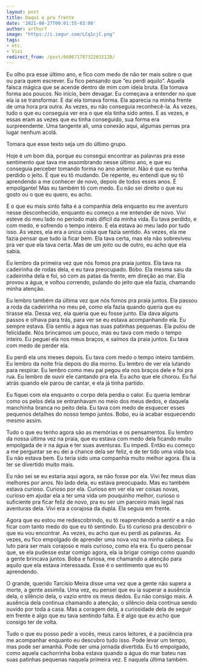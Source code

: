 ```yaml
---
layout: post
title: Daqui e pra frente
date: '2021-08-27T09:01:55-03:00'
author: arthurf
image: "https://i.imgur.com/LCq1cjC.png"
tags:
- etc.
- Vivi
redirect_from: /post/660671787322032128/
---
```


Eu olho pra esse último ano, e fico com medo de não ter mais sobre o que ou para quem escrever. Eu fico pensando que “eu perdi aquilo”. Aquela faísca mágica que se acende dentro de mim com ideia bruta. Ela tomava forma aos poucos. No início, bem devagar. Eu começava a entender no que ela ia se transformar. E daí ela tomava forma. Ela aparecia na minha frente de uma hora pra outra. As vezes, eu não conseguia reconhecê-la. As vezes, tudo o que eu conseguia ver era o que ela tinha sido antes. E as vezes, e essas eram as vezes que eu tinha conseguido, sua forma era surpreendente. Uma tangente ali, uma conexão aqui, algumas pernas pra lugar nenhum acolá.

Tomara que esse texto seja um do último grupo.

Hoje é um bom dia, porque eu consegui encontrar as palavras pra esse sentimento que tava me assombrando nesse último ano, e que eu conseguia perceber tomando forma no ano anterior. Não é que eu tenha perdido o jeito. É que eu tô mudando. De repente, eu entendi que eu tô aprendendo a me conhecer de novo, depois de todos esses anos. É empolgante! Mas eu também tô com medo. Eu não sei direito o que eu gosto ou o que eu quero, eu acho.

E o que eu mais sinto falta é a companhia dela enquanto eu me aventuro nesse desconhecido, enquanto eu começo a me entender de novo. Vivi esteve do meu lado no período mais difícil da minha vida. Eu tava perdido, e com medo, e sofrendo o tempo inteiro. E ela estava ao meu lado por tudo isso. As vezes, ela era a única coisa que fazia sentido. As vezes, ela me fazia pensar que tudo ia ficar bem. Ela tava certa, mas ela não sobreviveu pra ver que ela tava certa. Mas de um jeito ou de outro, eu acho que ela sabia.

Eu lembro da primeira vez que nós fomos pra praia juntos. Ela tava na cadeirinha de rodas dela, e eu tava preocupado. Bobo. Ela mesma saiu da cadeirinha dela e foi, só com as patas da frente, em direção ao mar. Ela provou a água, e voltou correndo, pulando do jeito que ela fazia, chamando minha atenção.

Eu lembro também da última vez que nós fomos pra praia juntos. Ela passou a roda da cadeirinha no meu pé, como ela fazia quando queria que eu tirasse ela. Dessa vez, ela queria que eu fosse junto. Ela dava alguns passos e olhava para trás, para ver se eu estava acompanhando ela. Eu sempre estava. Ela sentiu a água nas suas patinhas pequenas. Ela pulou de felicidade. Nós brincamos um pouco, mas eu tava com medo o tempo inteiro. Eu peguei ela nos meus braços, e saímos da praia juntos. Eu tava com medo de perder ela.

Eu perdi ela uns meses depois. Eu tava com medo o tempo inteiro também. Eu lembro da noite fria depois do dia morno. Eu lembro de ver ela lutando para respirar. Eu lembro como meu pai pegou ela nos braços dele e foi pra rua. Eu lembro de ouvir ele cantando pra ela. Eu acho que ele chorou. Eu fui atrás quando ele parou de cantar, e ela já tinha partido.

Eu fiquei com ela enquanto o corpo dela perdia o calor. Eu queria lembrar como os pelos dela se entranhavam no meio dos meus dedos, e daquela manchinha branca no peito dela. Eu tava com medo de esquecer esses pequenos detalhes do nosso tempo juntos. Bobo, eu ia acabar esquecendo mesmo assim.

Tudo o que eu tenho agora são as memórias e os pensamentos. Eu lembro da nossa última vez na praia, que eu estava com medo dela ficando muito empolgada de ir na água e ter suas aventuras. Eu impedi. Então eu começo a me perguntar se eu dei a chance dela ser feliz, e de ter tido uma vida boa. Eu não estava bem. Eu teria sido uma companhia muito melhor agora. Ela ia ter se divertido muito mais.

Eu não sei se eu estaria aqui agora, se não fosse por ela. Vivi fez meus dias melhores por anos. No lado dela, eu estava preocupado. Mas eu também estava curioso. Curioso por ela. Curioso em ver ela ver coisas novas, curioso em ajudar ela a ter uma vida um pouquinho melhor, curioso o suficiente pra ficar feliz de novo, pra eu ser um parceiro mais legal nas aventuras dela. Vivi era a corajosa da dupla. Ela seguia em frente.

Agora que eu estou me redescobrindo, eu tô reaprendendo a sentir e a não ficar com tanto medo do que eu tô sentindo. Eu tô curioso pra descobrir o que eu vou encontrar. As vezes, eu acho que eu perdi as palavras. As vezes, eu fico empolgado de aprender uma nova voz na minha cabeça. Eu luto para ser mais corajoso e mais curioso, como ela era. Eu quero pensar que, se ela pudesse estar comigo agora, ela ia brigar comigo como quando a gente brincava juntos. Boba e furiosa, me chamando a atenção para aquilo que ela estava interessada. Esse é o sentimento que eu tô aprendendo.

O grande, querido Tarcísio Meira disse uma vez que a gente não supera a morte, a gente assimila. Uma vez, eu pensei que eu ia superar a ausência dela, o silêncio dela, o vazio entre os meus dedos. Eu não consigo mais. A ausência dela continua chamando a atenção, o silêncio dela continua sendo ouvido por toda a casa. Mas a coragem dela, a curiosidade dela de seguir em frente é algo que eu tava sentindo falta. E é algo que eu acho que consigo ter de volta.

Tudo o que eu posso pedir a vocês, meus caros leitores, é a paciência pra me acompanhar enquanto eu descubro tudo isso. Pode levar um tempo, mas pode ser amanhã. Pode ser uma jornada divertida. Eu tô empolgado, como aquela cachorrinha boba estava quando a água do mar bateu nas suas patinhas pequenas naquela primeira vez. E naquela última também.


